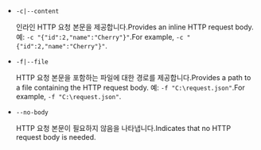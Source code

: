 * `-c|--content`

  <span data-ttu-id="ff4f9-101">인라인 HTTP 요청 본문을 제공합니다.</span><span class="sxs-lookup"><span data-stu-id="ff4f9-101">Provides an inline HTTP request body.</span></span> <span data-ttu-id="ff4f9-102">예: `-c "{"id":2,"name":"Cherry"}"`.</span><span class="sxs-lookup"><span data-stu-id="ff4f9-102">For example, `-c "{"id":2,"name":"Cherry"}"`.</span></span>

* `-f|--file`

  <span data-ttu-id="ff4f9-103">HTTP 요청 본문을 포함하는 파일에 대한 경로를 제공합니다.</span><span class="sxs-lookup"><span data-stu-id="ff4f9-103">Provides a path to a file containing the HTTP request body.</span></span> <span data-ttu-id="ff4f9-104">예: `-f "C:\request.json"`.</span><span class="sxs-lookup"><span data-stu-id="ff4f9-104">For example, `-f "C:\request.json"`.</span></span>

* `--no-body`

  <span data-ttu-id="ff4f9-105">HTTP 요청 본문이 필요하지 않음을 나타냅니다.</span><span class="sxs-lookup"><span data-stu-id="ff4f9-105">Indicates that no HTTP request body is needed.</span></span>
